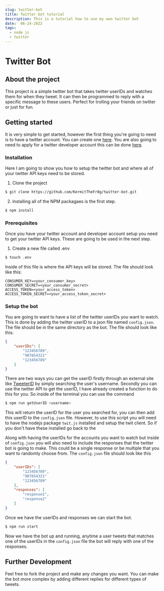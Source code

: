 ```yaml
---
slug: twitter-bot
title: Twitter bot tutorial
description: This is a tutorial how to use my own twitter bot
date:  06-24-2022
tags:
  - node js
  - twitter
---
```


# Twitter Bot

## About the project
This project is a simple twitter bot that takes twitter userIDs and watches them for when they tweet. It can then be programmed to reply with a specific message to these users. Perfect for trolling your friends on twitter or just for fun.

## Getting started 
It is very simple to get started, however the first thing you're going to need is to have a twitter account. You can create one [here](https://twitter.com/). You are also going to need to apply for a twitter developer account this can be done [here](https://developer.twitter.com/en/portal/dashboard).

### Installation
Here I am going to show you how to setup the twitter bot and where all of your twitter API keys need to be stored.
1. Clone the project
```sh
$ git clone https://github.com/KermitTheFr0g/twitter-bot.git 
```
2. Installing all of the NPM packagaes is the first step.
```sh
$ npm install
```

### Prerequisites
Once you have your twitter account and developer account setup you need to get your twitter API keys. These are going to be used in the next step.
1. Create a new file called .env
```sh
$ touch .env
```
Inside of this file is where the API keys will be stored. The file should look like this:
```
CONSUMER_KEY=<your_consumer_key>
CONSUMER_SECRET=<your_consumer_secret>
ACCESS_TOKEN=<your_access_token>
ACCESS_TOKEN_SECRET=<your_access_token_secret>
```

### Setup the bot
You are going to want to have a list of the twitter userIDs you want to watch. This is done by adding the twitter userID to a json file named `config.json`. The file should be in the same directory as the bot. The file should look like this:
```json
{
    "userIDs": [
        "123456789",
        "987654321"
        "123456789"
    ]
}
```
There are two ways you can get the userID firstly through an external site like [TweeterID](https://tweeterid.com/) by simply searching the user's username. Secondly you can use the twitter API to get the userID, I have already created a function to do this for you. So inside of the terminal you can use the command
```sh
$ npm run getUserID <username>
```
This will return the userID for the user you searched for, you can then add this userID to the `config.json` file. However, to use this script you will need to have the nodejs package `twit.js` installed and setup the twit client. So if you don't have these installed go back to the 

Along with having the userIDs for the accounts you want to watch but inside of `config.json` you will also need to include the responses that the twitter bot is going to make. This could be a single response or be multiple that you want to randomly choose from. The `config.json` file should look like this
```json
{
    "userIDs": [
        "123456789",
        "987654321"
        "123456789"
    ],
    "responses": [
        "response1",
        "response2"
    ]
}
```
Once we have the userIDs and responses we can start the bot.
```sh
$ npm run start
```
Now we have the bot up and running, anytime a user tweets that matches one of the userIDs in the `config.json` file the bot will reply with one of the responses.

## Further Development
Feel free to fork the project and make any changes you want. You can make the bot more complex by adding different replies for different types of tweets.
